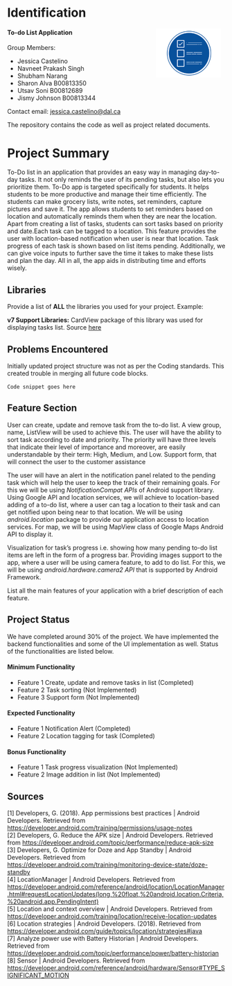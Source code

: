 # Identification
#### To-do List Application <img src="/ProjectDocumentation/LogoDesignFiles/todo.png" alt="Logo Icon"  width="150" height="113" style="float: right; margin-right: 10px;" />

Group Members: 

- Jessica Castelino 	
- Navneet Prakash Singh 	
- Shubham Narang
- Sharon Alva        B00813350 	
- Utsav Soni         B00812689
- Jismy Johnson      B00813344

Contact email: jessica.castelino@dal.ca

The repository contains the code as well as project related documents.  


# Project Summary
To-Do list in an application that provides an easy way in managing day-to-day tasks. It not only reminds the user of its pending tasks, but also lets you prioritize them. To-Do app is targeted specifically for students. It helps students to be more productive and manage their time efficiently. The students can make grocery lists, write notes, set reminders, capture pictures and save it. The app allows students to set reminders based on location and automatically reminds them when they are near the location. Apart from creating a list of tasks, students can sort tasks based on priority and date.Each task can be tagged to a location. This feature provides the user with location-based notification when user is near that location. Task progress of each task is shown based on list items pending. Additionally, we can give voice inputs to further save the time it takes to make these lists and plan the day. All in all, the app aids in distributing time and efforts wisely.


## Libraries
Provide a list of **ALL** the libraries you used for your project. Example:

**v7 Support Libraries:** CardView package of this library was used for displaying tasks list. Source [here](https://developer.android.com/topic/libraries/support-library/packages)


## Problems Encountered

Initially updated project structure was not as per the Coding standards. This created trouble in merging all future code blocks.

```
Code snippet goes here
```

## Feature Section

User can create, update and remove task from the to-do list. A view group, name, ListView will be used to achieve this. The user will have the ability to sort task according to date and priority. The priority will have three levels that indicate their level of importance and moreover, are easily understandable by their term: High, Medium, and Low. Support form, that will connect the user to the customer assistance

The user will have an alert in the notification panel related to the pending task which will help the user to keep the track of their remaining goals. For this we will be using _NotificationCompat APIs_ of Android support library. Using Google API and location services, we will achieve to location-based adding of a to-do list, where a user can tag a location to their task and can get notified upon being near to that location. We will be using _android.location_ package to provide our application access to location services. For map, we will be using MapView class of Google Maps Android API to display it. 

Visualization for task’s progress i.e. showing how many pending to-do list items are left in the form of a progress bar. Providing images support to the app, where a user will be using camera feature, to add to do list. For this, we will be using _android.hardware.camera2 API_ that is supported by Android Framework.

List all the main features of your application with a brief description of each feature.

## Project Status
We have completed around 30% of the project. We have implemented the backend functionalities and some of the UI implementation as well. Status of the functionalities are listed below.

#### Minimum Functionality
- Feature 1 Create, update and remove tasks in list (Completed)
- Feature 2 Task sorting (Not Implemented)
- Feature 3 Support form (Not Implemented)

#### Expected Functionality
- Feature 1 Notification Alert (Completed)
- Feature 2 Location tagging for task (Completed)

#### Bonus Functionality
- Feature 1 Task progress visualization (Not Implemented)
- Feature 2 Image addition in list (Not Implemented)

## Sources
[1] Developers, G. (2018). App permissions best practices | Android Developers. Retrieved from https://developer.android.com/training/permissions/usage-notes<br/>
[2] Developers, G. Reduce the APK size | Android Developers. Retrieved from https://developer.android.com/topic/performance/reduce-apk-size <br/>
[3] Developers, G. Optimize for Doze and App Standby | Android Developers. Retrieved from https://developer.android.com/training/monitoring-device-state/doze-standby <br/>
[4] LocationManager  |  Android Developers. Retrieved from https://developer.android.com/reference/android/location/LocationManager.html#requestLocationUpdates(long,%20float,%20android.location.Criteria,%20android.app.PendingIntent) <br/>
[5] Location and context overview  |  Android Developers. Retrieved from https://developer.android.com/training/location/receive-location-updates <br/>
[6] Location strategies  |  Android Developers. (2018). Retrieved from https://developer.android.com/guide/topics/location/strategies#java <br/>
[7] Analyze power use with Battery Historian  |  Android Developers. Retrieved from https://developer.android.com/topic/performance/power/battery-historian <br/>
[8] Sensor  |  Android Developers. Retrieved from https://developer.android.com/reference/android/hardware/Sensor#TYPE_SIGNIFICANT_MOTION <br/>
